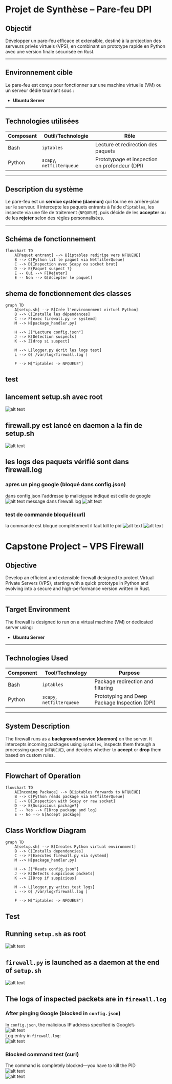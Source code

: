 # Projet de Synthèse – Pare-feu DPI

## Objectif

Développer un pare-feu efficace et extensible, destiné à la protection des serveurs privés virtuels (VPS), en combinant un prototype rapide en Python avec une version finale sécurisée en Rust.

---

## Environnement cible

Le pare-feu est conçu pour fonctionner sur une machine virtuelle (VM) ou un serveur dédié tournant sous :
- **Ubuntu Server**

---

## Technologies utilisées

| Composant | Outil/Technologie | Rôle |
|----------|-------------------|------|
| Bash  | `iptables`        | Lecture et redirection des paquets |
| Python | `scapy`, `netfilterqueue` | Prototypage et inspection en profondeur (DPI) |

---

## Description du système

Le pare-feu est un **service système (daemon)** qui tourne en arrière-plan sur le serveur. Il intercepte les paquets entrants à l’aide d’`iptables`, les inspecte via une file de traitement (`NFQUEUE`), puis décide de les **accepter** ou de les **rejeter** selon des règles personnalisées.

---

## Schéma de fonctionnement

```mermaid
flowchart TD
    A[Paquet entrant] --> B[iptables redirige vers NFQUEUE]
    B --> C[Python lit le paquet via NetfilterQueue]
    C --> D[Inspection avec Scapy ou socket brut]
    D --> E{Paquet suspect ?}
    E -- Oui --> F[Rejeter]
    E -- Non --> G[Accepter le paquet]

```

## shema de fonctionnement des classes
```mermaid
graph TD
    A[setup.sh] --> B[Crée l'environnement virtuel Python]
    B --> C[Installe les dépendances]
    C --> F[exec firewall.py -> systemd]
    M --> H[package_handler.py]

    H --> J["Lecture config.json"]
    J --> K[Détection suspects]
    K --> Z[drop si suspect]

    M --> L[logger.py écrit les logs test]
    L --> O[ /var/log/firewall.log ]

    F --> M["iptables -> NFQUEUE"]
```

## test 
## lancement setup.sh avec root
![alt text](images/image-1.png)

## firewall.py est lancé en daemon a la fin de setup.sh
![alt text](images/image.png)

## les logs des paquets vérifié sont dans firewall.log
### apres un ping google (bloqué dans config.json)
dans config.json l'addresse ip malicieuse indiqué est celle de google
![alt text](images/image-4.png)
message dans firewall.log
![alt text](images/image-3.png)

### test de commande bloqué(curl)
la commande est bloqué complètement il faut kill le pid
![alt text](images/image-6.png)
![alt text](images/image-5.png)

# Capstone Project – VPS Firewall

## Objective

Develop an efficient and extensible firewall designed to protect Virtual Private Servers (VPS), starting with a quick prototype in Python and evolving into a secure and high-performance version written in Rust.

---

## Target Environment

The firewall is designed to run on a virtual machine (VM) or dedicated server using:
- **Ubuntu Server**

---

## Technologies Used

| Component | Tool/Technology         | Purpose                                   |
|-----------|-------------------------|-------------------------------------------|
| Bash    | `iptables`              | Package redirection and filtering          |
| Python  | `scapy`, `netfilterqueue` | Prototyping and Deep Package Inspection (DPI) |

---

## System Description

The firewall runs as a **background service (daemon)** on the server. It intercepts incoming packages using `iptables`, inspects them through a processing queue (`NFQUEUE`), and decides whether to **accept** or **drop** them based on custom rules.

---

## Flowchart of Operation

```mermaid
flowchart TD
    A[Incoming Package] --> B[iptables forwards to NFQUEUE]
    B --> C[Python reads package via NetfilterQueue]
    C --> D[Inspection with Scapy or raw socket]
    D --> E{Suspicious package?}
    E -- Yes --> F[Drop package and log]
    E -- No --> G[Accept package]
```

## Class Workflow Diagram

```mermaid
graph TD
    A[setup.sh] --> B[Creates Python virtual environment]
    B --> C[Installs dependencies]
    C --> F[Executes firewall.py via systemd]
    M --> H[package_handler.py]

    H --> J["Reads config.json"]
    J --> K[Detects suspicious packets]
    K --> Z[Drop if suspicious]

    M --> L[logger.py writes test logs]
    L --> O[ /var/log/firewall.log ]

    F --> M["iptables -> NFQUEUE"]
```

## Test

## Running `setup.sh` as root
![alt text](images/image-1.png)

## `firewall.py` is launched as a daemon at the end of `setup.sh`
![alt text](images/image.png)

## The logs of inspected packets are in `firewall.log`

### After pinging Google (blocked in `config.json`)
In `config.json`, the malicious IP address specified is Google’s  
![alt text](images/image-4.png)  
Log entry in `firewall.log`:  
![alt text](images/image-3.png)

### Blocked command test (curl)
The command is completely blocked—you have to kill the PID  
![alt text](images/image-6.png)  
![alt text](images/image-5.png)
